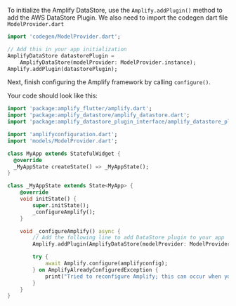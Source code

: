 To initialize the Amplify DataStore, use the `Amplify.addPlugin()` method to add the AWS DataStore Plugin. We also need to import the codegen dart file `ModelProvider.dart`

```dart
import 'codegen/ModelProvider.dart';

// Add this in your app initialization
AmplifyDataStore datastorePlugin =
    AmplifyDataStore(modelProvider: ModelProvider.instance);
Amplify.addPlugin(datastorePlugin);
```

Next, finish configuring the Amplify framework by calling `configure()`.

Your code should look like this:

```dart
import 'package:amplify_flutter/amplify.dart';
import 'package:amplify_datastore/amplify_datastore.dart';
import 'package:amplify_datastore_plugin_interface/amplify_datastore_plugin_interface.dart';

import 'amplifyconfiguration.dart';
import 'models/ModelProvider.dart';

class MyApp extends StatefulWidget {
  @override
  _MyAppState createState() => _MyAppState();
}

class _MyAppState extends State<MyApp> {
    @override
    void initState() {
        super.initState();
        _configureAmplify();
    }

    void _configureAmplify() async {
        // Add the following line to add DataStore plugin to your app
        Amplify.addPlugin(AmplifyDataStore(modelProvider: ModelProvider.instance));

        try {
            await Amplify.configure(amplifyconfig);
        } on AmplifyAlreadyConfiguredException {
            print("Tried to reconfigure Amplify; this can occur when your app restarts on Android.");
        }
    }
}
```
